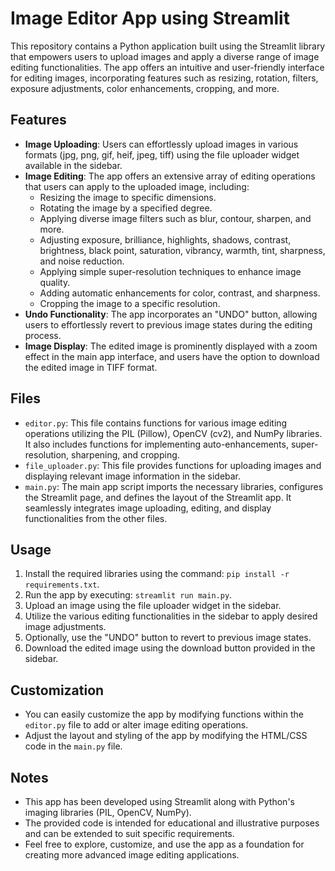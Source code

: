 # Image Editor App using Streamlit


This repository contains a Python application built using the Streamlit library that empowers users to upload images and apply a diverse range of image editing functionalities. The app offers an intuitive and user-friendly interface for editing images, incorporating features such as resizing, rotation, filters, exposure adjustments, color enhancements, cropping, and more.

## Features

- **Image Uploading**: Users can effortlessly upload images in various formats (jpg, png, gif, heif, jpeg, tiff) using the file uploader widget available in the sidebar.
- **Image Editing**: The app offers an extensive array of editing operations that users can apply to the uploaded image, including:
	- Resizing the image to specific dimensions.
	- Rotating the image by a specified degree.
	- Applying diverse image filters such as blur, contour, sharpen, and more.
	- Adjusting exposure, brilliance, highlights, shadows, contrast, brightness, black point, saturation, vibrancy, warmth, tint, sharpness, and noise reduction.
	- Applying simple super-resolution techniques to enhance image quality.
	- Adding automatic enhancements for color, contrast, and sharpness.
	- Cropping the image to a specific resolution.
- **Undo Functionality**: The app incorporates an "UNDO" button, allowing users to effortlessly revert to previous image states during the editing process.
- **Image Display**: The edited image is prominently displayed with a zoom effect in the main app interface, and users have the option to download the edited image in TIFF format.

## Files

- `editor.py`: This file contains functions for various image editing operations utilizing the PIL (Pillow), OpenCV (cv2), and NumPy libraries. It also includes functions for implementing auto-enhancements, super-resolution, sharpening, and cropping.
- `file_uploader.py`: This file provides functions for uploading images and displaying relevant image information in the sidebar.
- `main.py`: The main app script imports the necessary libraries, configures the Streamlit page, and defines the layout of the Streamlit app. It seamlessly integrates image uploading, editing, and display functionalities from the other files.

## Usage

1. Install the required libraries using the command: `pip install -r requirements.txt`.
2. Run the app by executing: `streamlit run main.py`.
3. Upload an image using the file uploader widget in the sidebar.
4. Utilize the various editing functionalities in the sidebar to apply desired image adjustments.
5. Optionally, use the "UNDO" button to revert to previous image states.
6. Download the edited image using the download button provided in the sidebar.

## Customization

- You can easily customize the app by modifying functions within the `editor.py` file to add or alter image editing operations.
- Adjust the layout and styling of the app by modifying the HTML/CSS code in the `main.py` file.

## Notes

- This app has been developed using Streamlit along with Python's imaging libraries (PIL, OpenCV, NumPy).
- The provided code is intended for educational and illustrative purposes and can be extended to suit specific requirements.
- Feel free to explore, customize, and use the app as a foundation for creating more advanced image editing applications.
